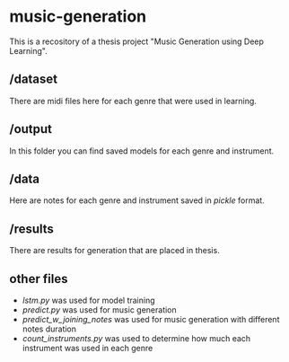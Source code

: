 # music-generation

This is a recository of a thesis project "Music Generation using Deep Learning".

## /dataset

There are midi files here for each genre that were used in learning.

## /output

In this folder you can find saved models for each genre and instrument.

## /data

Here are notes for each genre and instrument saved in *pickle* format.

## /results

There are results for generation that are placed in thesis.

## other files
- *lstm.py* was used for model training
- *predict.py* was used for music generation
- *predict_w_joining_notes* was used for music generation with different notes duration
- *count_instruments.py* was used to determine how much each instrument was used in each genre
